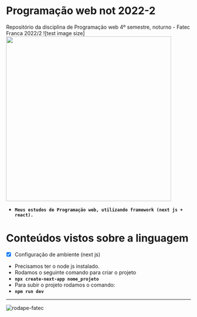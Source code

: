# Programação web not 2022-2
 Repositório da disciplina de Programação web 4º semestre, noturno - Fatec Franca 2022/2
![test image size]<img src="https://blog.rocketseat.com.br/content/images/2018/12/ssr-nextjs-reactjs.png" width="450">

 * **`Meus estudos de Programação web, utilizando framework (next js + react).`**
# Conteúdos vistos sobre a linguagem
- [x] Configuração de ambiente (next js)
* Precisamos ter o node js instalado.
* Rodamos o seguinte comando para criar o projeto
 * **`npx create-next-app nome_projeto`**
* Para subir o projeto rodamos o comando:
* **`npm run dev`**
***

![rodape-fatec](https://user-images.githubusercontent.com/88351614/184510549-ba805cc6-1ae7-422e-9d71-a037e9b1e936.png)
